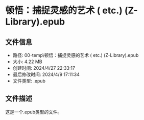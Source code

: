 ﻿# 顿悟：捕捉灵感的艺术 ( etc.) (Z-Library).epub

## 文件信息
- 路径: 00-temp\顿悟：捕捉灵感的艺术 ( etc.) (Z-Library).epub
- 大小: 4.22 MB
- 创建时间: 2024/4/27 22:33:17
- 最后修改时间: 2024/4/9 17:11:34
- 文件类型: .epub

## 文件描述
这是一个.epub类型的文件。


